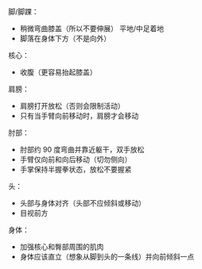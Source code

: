 

脚/脚踝：
- 稍微弯曲膝盖（所以不要伸展） 平地/中足着地
- 脚落在身体下方（不是向外）
    

核心：

- 收腹（更容易抬起膝盖）
    

肩膀：

- 肩膀打开放松（否则会限制活动）
- 只有当手臂向前移动时，肩膀才会移动
    

肘部：

- 肘部约 90 度弯曲并靠近躯干，双手放松
- 手臂仅向前和向后移动（切勿侧向）
- 手掌保持半握拳状态，放松不要握紧
    

头：

- 头部与身体对齐（头部不应倾斜或移动）
- 目视前方
    

身体：

- 加强核心和臀部周围的肌肉
- 身体应该直立（想象从脚到头的一条线）并向前倾斜一点